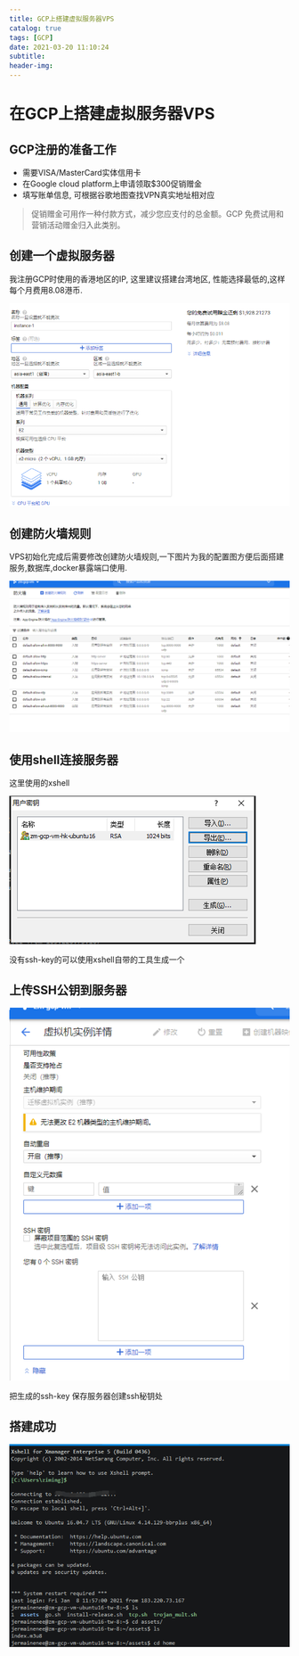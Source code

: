 ```yaml
---
title: GCP上搭建虚拟服务器VPS
catalog: true
tags: [GCP]
date: 2021-03-20 11:10:24
subtitle:
header-img:
---
```


# 在GCP上搭建虚拟服务器VPS
## GCP注册的准备工作
- 需要VISA/MasterCard实体信用卡
- 在Google cloud platform上申请领取$300促销赠金
- 填写账单信息, 可根据谷歌地图查找VPN真实地址相对应

> 促销赠金可用作一种付款方式，减少您应支付的总金额。GCP 免费试用和营销活动赠金归入此类别。

## 创建一个虚拟服务器

我注册GCP时使用的香港地区的IP, 这里建议搭建台湾地区, 性能选择最低的,这样每个月费用8.08港币.

![image-20210320114607638](GCP上搭建虚拟服务器VPS/image-20210320114607638.png)

## 创建防火墙规则

VPS初始化完成后需要修改创建防火墙规则,一下图片为我的配置图方便后面搭建服务,数据库,docker暴露端口使用.

![image-20210320114913928](GCP%E4%B8%8A%E6%90%AD%E5%BB%BA%E8%99%9A%E6%8B%9F%E6%9C%8D%E5%8A%A1%E5%99%A8VPS/image-20210320114913928.png)

## 使用shell连接服务器

这里使用的xshell



![image-20210320115328701](GCP%E4%B8%8A%E6%90%AD%E5%BB%BA%E8%99%9A%E6%8B%9F%E6%9C%8D%E5%8A%A1%E5%99%A8VPS/image-20210320115328701.png)

没有ssh-key的可以使用xshell自带的工具生成一个

## 上传SSH公钥到服务器

![image-20210320115617696](GCP%E4%B8%8A%E6%90%AD%E5%BB%BA%E8%99%9A%E6%8B%9F%E6%9C%8D%E5%8A%A1%E5%99%A8VPS/image-20210320115617696.png)

把生成的ssh-key 保存服务器创建ssh秘钥处

<!--如果上一步忘了可以在元配置处配置-->

## 搭建成功

![image-20210320122741827](GCP%E4%B8%8A%E6%90%AD%E5%BB%BA%E8%99%9A%E6%8B%9F%E6%9C%8D%E5%8A%A1%E5%99%A8VPS/image-20210320122741827.png)